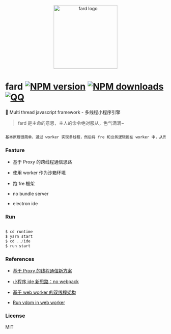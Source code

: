 <p align="center"><img src="https://ae01.alicdn.com/kf/HTB1gg8cc8aE3KVjSZLeq6xsSFXaQ.jpg" alt="fard logo" width="200px"></p>

# fard [![NPM version](https://img.shields.io/npm/v/fard.svg?style=flat-square)](https://npmjs.com/package/fard) [![NPM downloads](https://img.shields.io/npm/dt/fard.svg?style=flat-square)](https://npmjs.com/package/fard) [![QQ](https://img.shields.io/badge/qq.group-813783512-ff69b4.svg?maxAge=2592000&style=flat-square)](https://jq.qq.com/?_wv=1027&k=5Zyggbc)

🎃 Multi thread javascript framework - 多线程小程序引擎

> fard 是主命的意思，主人的命令绝对服从，色气满满~

```js

基本原理很简单，通过 worker 实现多线程，然后将 fre 和业务逻辑跑在 worker 中，从而隔离 dom 环境
```

### Feature

- 基于 Proxy 的跨线程通信思路

- 使用 worker 作为沙箱环境

- 跑 fre 框架

- no bundle server

- electron ide

### Run

```js

$ cd runtime
$ yarn start
$ cd ../ide
$ run start

```

### References


- [基于 Proxy 的线程通信新方案](https://zhuanlan.zhihu.com/p/198989762)

- [小程序 ide 新思路：no webpack](https://zhuanlan.zhihu.com/p/203670830)

- [基于 web worker 的双线程架构](https://github.com/132yse/voe/issues/2)

- [Run vdom in web worker](https://zhuanlan.zhihu.com/p/91594153)


### License

MIT
